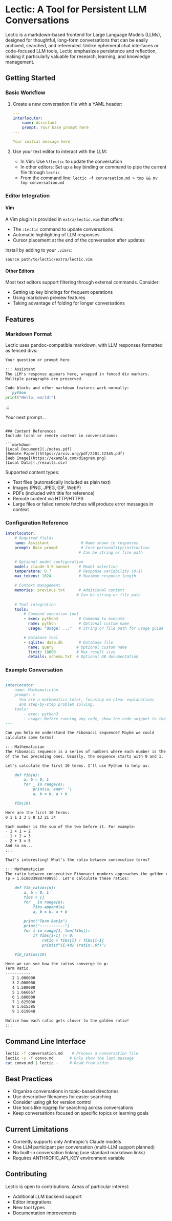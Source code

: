 # Lectic: A Tool for Persistent LLM Conversations

Lectic is a markdown-based frontend for Large Language Models (LLMs), designed
for thoughtful, long-form conversations that can be easily archived, searched,
and referenced. Unlike ephemeral chat interfaces or code-focused LLM tools,
Lectic emphasizes persistence and reflection, making it particularly valuable
for research, learning, and knowledge management.

## Getting Started

### Basic Workflow
1. Create a new conversation file with a YAML header:
   ```yaml
   ---
   interlocutor:
       name: Assistant
       prompt: Your base prompt here
   ---

   Your initial message here
   ```

2. Use your text editor to interact with the LLM:
   - In Vim: Use `%!lectic` to update the conversation
   - In other editors: Set up a key binding or command to pipe the current file
     through `lectic`
   - From the command line: `lectic -f conversation.md > tmp && mv tmp
     conversation.md`

### Editor Integration

#### Vim
A Vim plugin is provided in `extra/lectic.vim` that offers:
- The `:Lectic` command to update conversations
- Automatic highlighting of LLM responses
- Cursor placement at the end of the conversation after updates

Install by adding to your `.vimrc`:
```vim
source path/to/lectic/extra/lectic.vim
```

#### Other Editors
Most text editors support filtering through external commands. Consider:
- Setting up key bindings for frequent operations
- Using markdown preview features
- Taking advantage of folding for longer conversations

## Features

### Markdown Format
Lectic uses pandoc-compatible markdown, with LLM responses formatted as fenced
divs:

```markdown
Your question or prompt here

::: Assistant
The LLM's response appears here, wrapped in fenced div markers.
Multiple paragraphs are preserved.

Code blocks and other markdown features work normally:
```python
print("Hello, world!")
```
:::

Your next prompt...
```

### Content References
Include local or remote content in conversations:

```markdown
[Local Document](./notes.pdf)
[Remote Paper](https://arxiv.org/pdf/2201.12345.pdf)
[Web Image](https://example.com/diagram.png)
[Local Data](./results.csv)
```

Supported content types:
- Text files (automatically included as plain text)
- Images (PNG, JPEG, GIF, WebP)
- PDFs (included with title for reference)
- Remote content via HTTP/HTTPS
- Large files or failed remote fetches will produce error messages in context

### Configuration Reference

```yaml
interlocutor:
    # Required fields
    name: Assistant              # Name shown in responses
    prompt: Base prompt          # Core personality/instruction
                                # Can be string or file path

    # Optional model configuration
    model: claude-3-5-sonnet    # Model selection
    temperature: 0.7            # Response variability (0-1)
    max_tokens: 1024            # Maximum response length

    # Context management
    memories: previous.txt      # Additional context
                               # Can be string or file path
    
    # Tool integration
    tools:
        # Command execution tool
        - exec: python3         # Command to execute
          name: python          # Optional custom name
          usage: "Usage: ..."   # String or file path for usage guide

        # Database tool
        - sqlite: data.db       # Database file
          name: query          # Optional custom name
          limit: 10000         # Max result size
          details: schema.txt  # Optional DB documentation
```

### Example Conversation

```markdown
---
interlocutor:
    name: Mathematician
    prompt: >
      You are a mathematics tutor, focusing on clear explanations
      and step-by-step problem solving.
    tools:
        - exec: python3
        - usage: Before running any code, show the code snippet to the user.
---

Can you help me understand the Fibonacci sequence? Maybe we could
calculate some terms?

::: Mathematician
The Fibonacci sequence is a series of numbers where each number is the sum
of the two preceding ones. Usually, the sequence starts with 0 and 1.

Let's calculate the first 10 terms. I'll use Python to help us:

    def fib(n):
        a, b = 0, 1
        for _ in range(n):
            print(a, end=' ')
            a, b = b, a + b

    fib(10)

Here are the first 10 terms:
0 1 1 2 3 5 8 13 21 34

Each number is the sum of the two before it. For example:
- 1 + 1 = 2
- 1 + 2 = 3
- 2 + 3 = 5
And so on...
:::

That's interesting! What's the ratio between consecutive terms?

::: Mathematician
The ratio between consecutive Fibonacci numbers approaches the golden ratio
(φ ≈ 1.618033988749895). Let's calculate these ratios:

    def fib_ratios(n):
        a, b = 0, 1
        fibs = []
        for _ in range(n):
            fibs.append(a)
            a, b = b, a + b
        
        print("Term Ratio")
        print("-----------")
        for i in range(1, len(fibs)):
            if fibs[i-1] != 0:
                ratio = fibs[i] / fibs[i-1]
                print(f"{i:4d} {ratio:.6f}")

    fib_ratios(10)

Here we can see how the ratios converge to φ:
Term Ratio
-----------
   2 1.000000
   3 2.000000
   4 1.500000
   5 1.666667
   6 1.600000
   7 1.625000
   8 1.615385
   9 1.619048

Notice how each ratio gets closer to the golden ratio!
:::

```

## Command Line Interface
```bash
lectic -f conversation.md    # Process a conversation file
lectic -s -f convo.md       # Only show the last message
cat convo.md | lectic -     # Read from stdin
```

## Best Practices

- Organize conversations in topic-based directories
- Use descriptive filenames for easier searching
- Consider using git for version control
- Use tools like ripgrep for searching across conversations
- Keep conversations focused on specific topics or learning goals

## Current Limitations

- Currently supports only Anthropic's Claude models
- One LLM participant per conversation (multi-LLM support planned)
- No built-in conversation linking (use standard markdown links)
- Requires ANTHROPIC_API_KEY environment variable

## Contributing

Lectic is open to contributions. Areas of particular interest:
- Additional LLM backend support
- Editor integrations
- New tool types
- Documentation improvements

